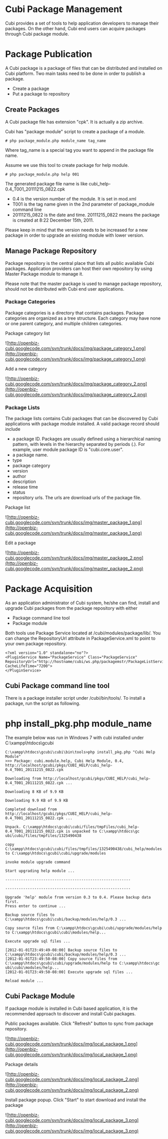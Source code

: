 # Cubi Package Management #

Cubi provides a set of tools to help application developers to manage their packages. On the other hand, Cubi end users can acquire packages through Cubi package module.

# Package Publication #
A Cubi package is a package of files that can be distributed and installed on Cubi platform. Two main tasks need to be done in order to publish a package.
  * Create a package
  * Put a package to repository

## Create Packages ##
A Cubi package file has extension "cpk". It is actually a zip archive.

Cubi has "package module" script to create a package of a module.
```
# php package_module.php module_name tag_name
```
Where tag\_name is a special tag you want to append in the package file name.

Assume we use this tool to create package for help module.
```
# php package_module.php help 001
```
The generated package file name is like cubi\_help-0.4\_T001\_20111215\_0822.cpk
  * 0.4 is the version number of the module. It is set in mod.xml
  * T001 is the tag name given in the 2nd parameter of package\_module command line
  * 20111215\_0822 is the date and time. 20111215\_0822 means the package is created at 8:22 December 15th, 2011.

Please keep in mind that the version needs to be increased for a new package in order to upgrade an existing module with lower version.

## Manage Package Repository ##
Package repository is the central place that lists all public available Cubi packages. Application providers can host their own repository by using Master Package module to manage it.

Please note that the master package is used to manage package repository, should not be distributed with Cubi end user applications.

### Package Categories ###
Package categories is a directory that contains packages. Package categories are organized as a tree structure. Each category may have none or one parent category, and multiple children categories.

Package category list

![http://openbiz-cubi.googlecode.com/svn/trunk/docs/img/package_category_1.png](http://openbiz-cubi.googlecode.com/svn/trunk/docs/img/package_category_1.png)

Add a new category

![http://openbiz-cubi.googlecode.com/svn/trunk/docs/img/package_category_2.png](http://openbiz-cubi.googlecode.com/svn/trunk/docs/img/package_category_2.png)

### Package Lists ###
The package lists contains Cubi packages that can be discovered by Cubi applications with package module installed. A valid package record should include
  * a package ID. Packages are usually defined using a hierarchical naming pattern, with levels in the hierarchy separated by periods (.). For example, user module package ID is "cubi.core.user".
  * a package name.
  * type
  * package category
  * version
  * author
  * description
  * release time
  * status
  * repository urls. The urls are download urls of the package file.

Package list

![http://openbiz-cubi.googlecode.com/svn/trunk/docs/img/master_package_1.png](http://openbiz-cubi.googlecode.com/svn/trunk/docs/img/master_package_1.png)

Edit a package

![http://openbiz-cubi.googlecode.com/svn/trunk/docs/img/master_package_2.png](http://openbiz-cubi.googlecode.com/svn/trunk/docs/img/master_package_2.png)

# Package Acquisition #
As an application administrator of Cubi system, he/she can find, install and upgrade Cubi packages from the package repository with either
  * Package command line tool
  * Package module

Both tools use Package Service located at /cubi/modules/package/lib/. You can change the RepositoryUrl attribute in PackageService.xml to point to your own package repository.
```
<?xml version="1.0" standalone="no"?>
<PluginService Name="PackageService" Class="PackageService" RepositoryUrl="http://hostname/cubi/ws.php/packagemstr/PackageListService" CacheLifeTime="7200">
</PluginService>
```


## Cubi Package command line tool ##
There is a package installer script under /cubi/bin/tools/. To install a package, run the script as following.
# php install\_pkg.php module\_name

The example below was run in Windows 7 with cubi installed under C:\xampp\htdocs\gcubi
```
C:\xampp\htdocs\gcubi\cubi\bin\tools>php install_pkg.php "Cubi Help Module"
>>> Package: cubi.module.help, Cubi Help Module, 0.4, http://localhost/gcubi/pkgs/CUBI_HELP/cubi_help-0.4_T001_20111215_0822.cpk

Downloading from http://localhost/gcubi/pkgs/CUBI_HELP/cubi_help-0.4_T001_20111215_0822.cpk ...

Downloading 8 KB of 9.9 KB

Downloading 9.9 KB of 9.9 KB

Completed download from http://localhost/gcubi/pkgs/CUBI_HELP/cubi_help-0.4_T001_20111215_0822.cpk ...

Unpack. C:\xampp\htdocs\gcubi\cubi/files/tmpFiles/cubi_help-0.4_T001_20111215_0822.cpk is unpacked to C:\xampp\htdocs\gc
ubi\cubi/files/tmpfiles/1325490438

copy C:\xampp\htdocs\gcubi\cubi/files/tmpfiles/1325490438/cubi_help/modules to C:\xampp\htdocs\gcubi\cubi/upgrade/modules

invoke module upgrade command

Start upgrading help module ...

--------------------------------------------------------

--------------------------------------------------------

Upgrade 'help' module from version 0.3 to 0.4. Please backup data first.
Press enter to continue ...

Backup source files to C:\xampp\htdocs\gcubi\cubi/backup/modules/help/0.3 ...

Copy source files from C:\xampp\htdocs\gcubi\cubi/upgrade/modules/help to C:\xampp\htdocs\gcubi\cubi\modules/help...

Execute upgrade sql files ...

[2012-01-01T23:49:49-08:00] Backup source files to C:\xampp\htdocs\gcubi\cubi/backup/modules/help/0.3 ...
[2012-01-01T23:49:50-08:00] Copy source files from C:\xampp\htdocs\gcubi\cubi/upgrade/modules/help to C:\xampp\htdocs\gc
ubi\cubi\modules/help...
[2012-01-01T23:49:50-08:00] Execute upgrade sql files ...

Reload module ...

```

## Cubi Package Module ##
If package module is installed in Cubi based application, it is the recommended approach to discover and install Cubi packages.

Public packages available. Click "Refresh" button to sync from package repository.

![http://openbiz-cubi.googlecode.com/svn/trunk/docs/img/local_package_1.png](http://openbiz-cubi.googlecode.com/svn/trunk/docs/img/local_package_1.png)

Package details

![http://openbiz-cubi.googlecode.com/svn/trunk/docs/img/local_package_2.png](http://openbiz-cubi.googlecode.com/svn/trunk/docs/img/local_package_2.png)

Install package popup. Click "Start" to start download and install the package

![http://openbiz-cubi.googlecode.com/svn/trunk/docs/img/local_package_3.png](http://openbiz-cubi.googlecode.com/svn/trunk/docs/img/local_package_3.png)